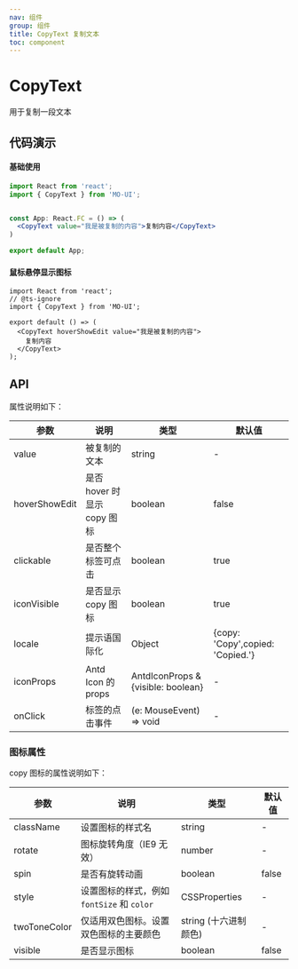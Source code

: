 ```yaml
---
nav: 组件
group: 组件
title: CopyText 复制文本
toc: component
---
```


# CopyText

用于复制一段文本

## 代码演示


#### 基础使用


```jsx
import React from 'react';
import { CopyText } from 'MO-UI';


const App: React.FC = () => (
  <CopyText value="我是被复制的内容">复制内容</CopyText>
)

export default App;

```

#### 鼠标悬停显示图标

```tsx
import React from 'react';
// @ts-ignore
import { CopyText } from 'MO-UI';

export default () => (
  <CopyText hoverShowEdit value="我是被复制的内容">
    复制内容
  </CopyText>
);
```

## API

属性说明如下：


| 参数        | 说明                                                                 | 类型                    | 默认值                                    |
| ----------- | -------------------------------------------------------------------- | ----------------------- | ----------------------------------------- | 
| value       | 被复制的文本                                                        | string               | -                                         |
| hoverShowEdit  | 是否 hover 时显示 copy 图标                                       | boolean              | false                                         |
| clickable      | 是否整个标签可点击                                                    | boolean                 | true                                   |
| iconVisible   | 是否显示 copy 图标                                                   | boolean              | true                     |
| locale       | 提示语国际化                                                           | Object             | {copy: 'Copy',copied: 'Copied.'}     |
| iconProps | Antd Icon 的 props                               | AntdIconProps & {visible: boolean}       | -                    |
| onClick     | 标签的点击事件                                                 | (e: MouseEvent) => void | -                                         |       |


### 图标属性

copy 图标的属性说明如下：

| 参数         | 说明                                       | 类型                  | 默认值 |
| ------------ | ------------------------------------------ | --------------------- | ------ |
| className    | 设置图标的样式名                           | string                | -      | 
| rotate       | 图标旋转角度（IE9 无效）                   | number                | -      |  
| spin         | 是否有旋转动画                             | boolean               | false  | 
| style        | 设置图标的样式，例如 `fontSize` 和 `color` | CSSProperties         | -      | 
| twoToneColor | 仅适用双色图标。设置双色图标的主要颜色     | string (十六进制颜色) | -      | 
| visible | 是否显示图标 | boolean | false |

